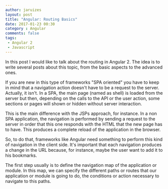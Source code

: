 ```yaml
---
author: jaruizes
layout: post
title: "Angular: Routing Basics"
date: 2017-01-23 00:30
category : Angular
comments: false
tags:
 - Angular 2
 - Javascript
---
```


In this post I would like to talk about the routing in Angular 2. The idea is to write several posts about this topic, from the basic aspects to the advanced ones.

If you are new in this type of frameworks "SPA oriented" you have to keep in mind that a navigation action doesn't have to be a request to the server. Actually, it isn't. In a SPA, the main page (named as shell) is loaded from the server but then, depending on the calls to the API or the user action, some sections or pages will shown or hidden without server interaction. 

This is the main difference with the JSPs approach, for instance. In a non SPA application, the navigation is performed by sending a request to the server in order that this one responds with the HTML that the new page has to have. This produces a complete reload of the application in the browser.

So, to do that, frameworks like Angular need something to perform this kind of navigation in the client side. It's important that each navigation produces a change in the URL because, for instance, maybe the user want to add it to his bookmarks.

The first step usually is to define the navigation map of the application or module. In this map, we can specify the different paths or routes that our application or module is going to do, the conditions or action necessary to navigate to this paths.
 
 